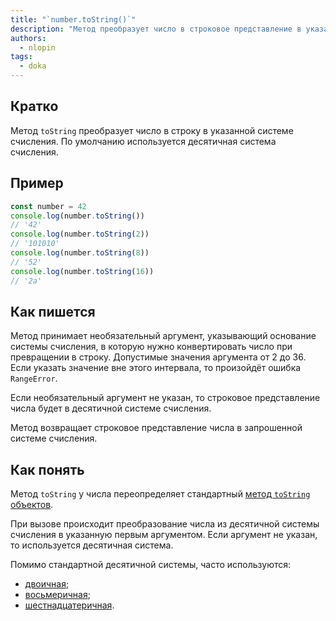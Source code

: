 ```yaml
---
title: "`number.toString()`"
description: "Метод преобразует число в строковое представление в указанной системе счисления"
authors:
  - nlopin
tags:
  - doka
---
```


## Кратко

Метод `toString` преобразует число в строку в указанной системе счисления. По умолчанию используется десятичная система счисления.

## Пример

```js
const number = 42
console.log(number.toString())
// '42'
console.log(number.toString(2))
// '101010'
console.log(number.toString(8))
// '52'
console.log(number.toString(16))
// '2a'
```

## Как пишется

Метод принимает необязательный аргумент, указывающий основание системы счисления, в которую нужно конвертировать число при превращении в строку. Допустимые значения аргумента от 2 до 36. Если указать значение вне этого интервала, то произойдёт ошибка `RangeError`.

Если необязательный аргумент не указан, то строковое представление числа будет в десятичной системе счисления.

Метод возвращает строковое представление числа в запрошенной системе счисления.

## Как понять

Метод `toString` у числа переопределяет стандартный [метод `toString` объектов](/js/object-tostring).

При вызове происходит преобразование числа из десятичной системы счисления в указанную первым аргументом. Если аргумент не указан, то используется десятичная система.

Помимо стандартной десятичной системы, часто используются:

- [двоичная](https://ru.wikipedia.org/wiki/Двоичная_система_счисления);
- [восьмеричная](https://ru.wikipedia.org/wiki/Восьмеричная_система_счисления);
- [шестнадцатеричная](https://ru.wikipedia.org/wiki/Восьмеричная_система_счисления).
